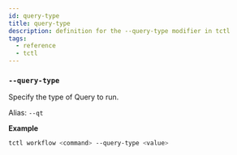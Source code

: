 ```yaml
---
id: query-type
title: query-type
description: definition for the --query-type modifier in tctl
tags:
  - reference
  - tctl
---
```


### `--query-type`

Specify the type of Query to run.

Alias: `--qt`

**Example**

```bash
tctl workflow <command> --query-type <value>
```
